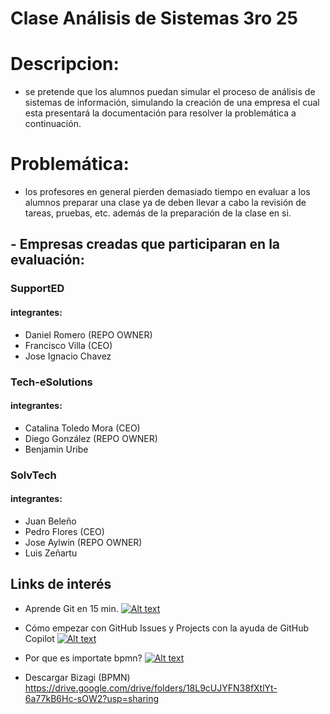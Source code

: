 # Clase Análisis de Sistemas **3ro 25**

# Descripcion:
- se pretende que los alumnos puedan simular el proceso de análisis de sistemas de información, simulando la creación de una empresa el cual esta presentará la documentación para resolver la problemática a continuación.

# Problemática:
- los profesores en general pierden demasiado tiempo en evaluar a los alumnos  preparar una clase ya de deben llevar a cabo la revisión de tareas, pruebas, etc. además de la preparación de la clase en si.


## - Empresas creadas que participaran en la evaluación:
### SupportED
#### integrantes:
- Daniel  Romero (REPO OWNER)
- Francisco  Villa (CEO)
- Jose Ignacio Chavez

### Tech-eSolutions
#### integrantes:
- Catalina Toledo Mora (CEO)
- Diego González (REPO OWNER)
- Benjamin Uribe

### SolvTech
#### integrantes:
- Juan Beleño
- Pedro Flores (CEO)
- Jose Aylwin (REPO OWNER)
- Luis Zeñartu


## Links de interés 


- Aprende Git en 15 min.
[![Alt text](https://img.youtube.com/vi/vlCXdvcgiE0/0.jpg)](https://www.youtube.com/watch?v=vlCXdvcgiE0)

- Cómo empezar con GitHub Issues y Projects con la ayuda de GitHub Copilot
[![Alt text](https://img.youtube.com/vi/AaauKq9lDCs/0.jpg)](https://www.youtube.com/watch?v=AaauKq9lDCs)

- Por que es importate bpmn?
[![Alt text](https://img.youtube.com/vi/rqbt91MzALE/0.jpg)](https://www.youtube.com/watch?v=rqbt91MzALE)

- Descargar Bizagi (BPMN)
<https://drive.google.com/drive/folders/18L9cUJYFN38fXtlYt-6a77kB6Hc-sOW2?usp=sharing>